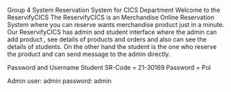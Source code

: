 Group 4 System Reservation System for CICS Department 
Welcome to the ReservifyCICS
The ReservifyCICS is an Merchandise Online Reservation System where you can reserve wants merchandise product just in a minute.
Our ReservifyCICS has admin and student interface where the admin can add product , see details of products and orders and also can see the details of students.
On the other hand the student is the one who reserve the product and can send message to the admin directly.

Password and Username
Student
SR-Code = 21-30169
Password = Pol

Admin 
user: admin
password: admin
